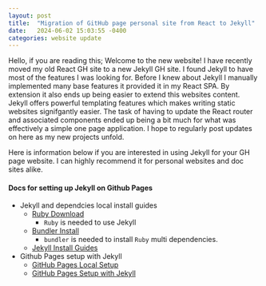 ```yaml
---
layout: post
title:  "Migration of GitHub page personal site from React to Jekyll"
date:   2024-06-02 15:03:55 -0400
categories: website update
---
```

Hello, if you are reading this; Welcome to the new website! I have recently moved my old React GH site to a new Jekyll GH site. I found Jekyll to have most of the features I was looking for. Before I knew about Jekyll I manually implemented many base features it provided it in my React SPA. By extension it also ends up being easier to extend this websites content. Jekyll offers powerful templating features which makes writing static websites signifgantly easier. The task of having to update the React router and associated components ended up being a bit much for what was effectively a simple one page application. I hope to regularly post updates on here as my new projects unfold.

Here is information below if you are interested in using Jekyll for your GH page website. I can highly recommend it for personal websites and doc sites alike.
#### **Docs for setting up Jekyll on Github Pages**
- Jekyll and dependcies local install guides
    - [Ruby Download](https://www.ruby-lang.org/en/downloads/)
        - `Ruby` is needed to use Jekyll 
    - [Bundler Install](https://help.dreamhost.com/hc/en-us/articles/115001070131-Using-Bundler-to-install-Ruby-gems)
        - `bundler` is needed to install `Ruby` multi dependencies.
    - [Jekyll Install Guides](https://jekyllrb.com/docs/installation/)
- Github Pages setup with Jekyll
    - [GitHub Pages Local Setup](https://docs.github.com/en/pages/setting-up-a-github-pages-site-with-jekyll/creating-a-github-pages-site-with-jekyll)
    - [GitHub Pages Setup with Jekyll](https://docs.github.com/en/pages/setting-up-a-github-pages-site-with-jekyll)